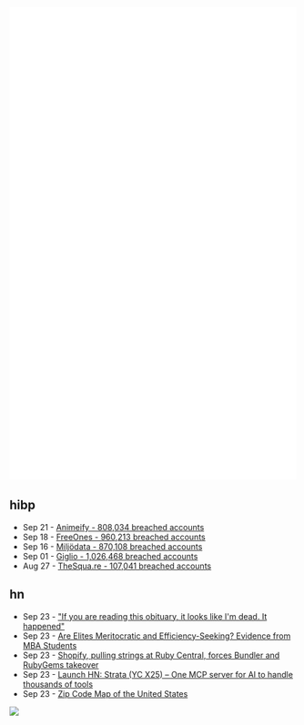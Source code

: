 ![Metrics](https://raw.githubusercontent.com/phixion/phixion/master/metrics.svg)

## hibp

<!--
for https://github.com/phixion/phixion/blob/main/.github/workflows/feeds.yml
-->
<!--START_SECTION:haveibeenpwnd-->
- Sep 21 - [Animeify - 808,034 breached accounts](https://haveibeenpwned.com/Breach/Animeify)
- Sep 18 - [FreeOnes - 960,213 breached accounts](https://haveibeenpwned.com/Breach/FreeOnes)
- Sep 16 - [Miljödata - 870,108 breached accounts](https://haveibeenpwned.com/Breach/Miljodata)
- Sep 01 - [Giglio - 1,026,468 breached accounts](https://haveibeenpwned.com/Breach/Giglio)
- Aug 27 - [TheSqua.re - 107,041 breached accounts](https://haveibeenpwned.com/Breach/TheSquare)
<!--END_SECTION:haveibeenpwnd-->

## hn

<!--
for https://github.com/phixion/phixion/blob/main/.github/workflows/feeds.yml
-->
<!--START_SECTION:hn-->
- Sep 23 - ["If you are reading this obituary, it looks like I'm dead. It happened"](https://framinghamsource.com/index.php/2025/09/22/linda-m-brossi-murphy/)
- Sep 23 - [Are Elites Meritocratic and Efficiency-Seeking? Evidence from MBA Students](https://arxiv.org/abs/2503.15443)
- Sep 23 - [Shopify, pulling strings at Ruby Central, forces Bundler and RubyGems takeover](https://joel.drapper.me/p/rubygems-takeover/)
- Sep 23 - [Launch HN: Strata (YC X25) – One MCP server for AI to handle thousands of tools](https://news.ycombinator.com/item?id=45347914)
- Sep 23 - [Zip Code Map of the United States](https://engaging-data.com/us-zip-code-map/)
<!--END_SECTION:hn-->

<!--
for https://yhype.me
-->
![](https://hit.yhype.me/github/profile?user_id=13013670)
